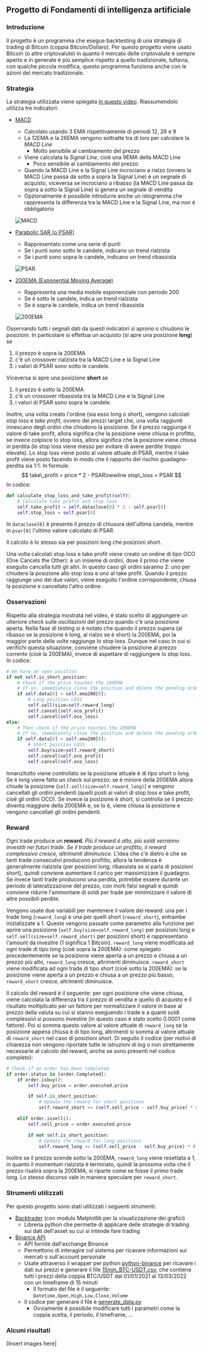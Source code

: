 ## Progetto di Fondamenti di intelligenza artificiale

### Introduzione

Il progetto è un programma che esegue backtesting di una strategia di trading di Bitcoin (coppia Bitcoin/Dollaro). Per questo progetto viene usato Bitcoin (o altre criptovalute) in quanto il mercato delle criptovalute è sempre aperto e in generale è più semplice rispetto a quello tradizionale, tuttavia, con qualche piccola modifica, questo programma funziona anche con le azioni del mercato tradizionale.



### Strategia

La strategia utilizzata viene spiegata [in questo video](https://www.youtube.com/watch?v=sbKTRVWppZY).
Riassumendolo utilizza tre indicatori:

- [MACD](https://en.wikipedia.org/wiki/MACD)
  - Calcolato usando 3 EMA rispettivamente di periodi 12, 26 e 9
  - La 12EMA e la 26EMA vengono sottratte tra di loro per calcolare la *MACD Line*
    - Molto sensibile al cambiamento del prezzo
  - Viene calcolata la *Signal Line*, cioè una 9EMA della MACD Line
    - Poco sensibile al cambiamento del prezzo
  - Quando la MACD Line e la Signal Line incrociano a rialzo (ovvero la MACD Line passa da sotto a sopra la Signal Line) è un segnale di acquisto, viceversa se incrociano a ribasso (la MACD Line passa da sopra a sotto la Signal Line) si genera un segnale di vendita
  - Opzionalmente è possibile introdurre anche un istogramma che rappresenta la differenza tra la MACD Line e la Signal Line, ma non è obbligatorio
  
  ![MACD](Docs/MACD.png)
  
- [Parabolic SAR (o PSAR)](https://en.wikipedia.org/wiki/Parabolic_SAR)
  - Rappresentato come una serie di punti
  - Se i punti sono sotto le candele, indicano un trend rialzista
  - Se i punti sono sopra le candele, indicano un trend ribassista
  
  ![PSAR](Docs/ParabolicSAR.png)
  
- [200EMA (Exponential Moving Average)](https://en.wikipedia.org/wiki/Moving_average)
  - Rappresenta una media mobile esponenziale con periodo 200
  - Se è sotto le candele, indica un trend rialzista
  - Se è sopra le candele, indica un trend ribassista
  
  ![200EMA](Docs/200EMA.png)

Osservando tutti i segnali dati da questi indicatori si aprono o chiudono le posizioni. In particolare si effettua un acquisto (si apre una posizione **long**) se 

1. il prezzo è sopra la 200EMA
2. c'è un crossover rialzista tra la MACD Line e la Signal Line
3. i valori di PSAR sono sotto le candele.

Viceversa si apre una posizione **short** se

1. il prezzo è sotto la 200EMA
2. c'è un crossover ribassista tra la MACD Line e la Signal Line
3. i valori di PSAR sono sopra le candele.

Inoltre, una volta creato l'ordine (sia esso long o short), vengono calcolati *stop loss* e *take profit*, ovvero dei prezzi target che, una volta raggiunti innescano degli ordini che chiudono la posizione.
Se il prezzo raggiunge il valore di take profit, allora significa che la posizione viene chiusa in profitto, se invece colpisce lo stop loss, allora significa che la posizione viene chiusa in perdita (lo stop loss viene messo per evitare di avere perdite troppo elevate).
Lo stop loss viene posto al valore attuale di PSAR, mentre il take profit viene posto facendo in modo che il rapporto del rischio guadagno-perdita sia 1:1. In formule:
$$
take\_profit = price * 2 - PSAR\newline
stop\_loss = PSAR
$$
In codice:

```python
def calculate_stop_loss_and_take_profit(self):
    # Calculate take profit and stop loss
    self.take_profit = self.dataclose[0] * 2 - self.psar[0]
    self.stop_loss = self.psar[0]
```

In `dataclose[0]` è presente il prezzo di chiusura dell'ultima candela, mentre in `psar[0]` l'ultimo valore calcolato di PSAR.

Il calcolo è lo stesso sia per posizioni long che posizioni short.

Una volta calcolati stop loss e take profit viene creato un ordine di tipo OCO (One Cancels the Other): è un insieme di ordini, dove il primo che viene eseguito cancella tutti gli altri. In questo caso gli ordini saranno 2: uno per chiudere la posizione allo stop loss e uno al take profit. Quando il prezzo raggiunge uno dei due valori, viene eseguito l'ordine corrispondente, chiusa la posizione e cancellato l'altro ordine.



### Osservazioni

Rispetto alla strategia mostrata nel video, è stato scelto di aggiungere un ulteriore check sulle oscillazioni del prezzo quando c'è una posizione aperta. Nella fase di testing si è notato che quando il prezzo supera (al ribasso se la posizione è long, al rialzo se è short) la 200EMA, poi la maggior parte delle volte raggiunge lo stop loss. Dunque nel caso in cui si verifichi questa situazione, conviene chiudere la posizione al prezzo corrente (cioè la 200EMA), invece di aspettare di raggiungere lo stop loss. In codice:

```python
# We have an open position
if not self.is_short_position:
    # Check if the price touches the 200EMA
    # If so, immediately close the position and delete the pending orders
    if self.data[0] < self.ema200[0]:
        # Long position LOSS
        self.sell(size=self.reward_long)
        self.cancel(self.oco_profit)
        self.cancel(self.oco_loss)
else:
    # Then check if the price touches the 200EMA
    # If so, immediately close the position and delete the pending orders
    if self.data[0] > self.ema200[0]:
        # Short position LOSS
        self.buy(size=self.reward_short)
        self.cancel(self.oco_profit)
        self.cancel(self.oco_loss)
```

Innanzitutto viene controllato se la posizione attuale è di tipo short o long. Se è long viene fatto un check sul prezzo: se è minore della 200EMA allora chiude la posizione (`self.sell(size=self.reward_long)`) e vengono cancellati gli ordini pendenti (quelli posti ai valori di stop loss e take profit, cioè gli ordini OCO). Se invece la posizione è short, si controlla se il prezzo diventa maggiore della 200EMA e, se lo è, viene chiusa la posizione e vengono cancellati gli ordini pendenti.



### Reward

Ogni trade produce un **reward**. *Più il reward è alto, più soldi verranno investiti nei futuri trade.*
*Se il trade produce un profitto, il reward complessivo cresce, altrimenti diminuisce.* L'idea che c'è dietro è che se tanti trade consecutivi producono profitto, allora la tendenza è generalmente rialzista (per posizioni long; ribassista se si parla di posizioni short), quindi conviene aumentare il carico per massimizzare il guadagno. Se invece tanti trade producono una perdita, potrebbe essere durante un periodo di lateralizzazione del prezzo, con molti falsi segnali e quindi conviene ridurre l'ammontare di soldi per trade per minimizzare il valore di altre possibili perdite.

Vengono usate due variabili per mantenere il valore dei reward: una per i trade long (`reward_long`) e una per quelli short (`reward_short`), entrambe inizializzate a 1. Queste vengono passate come parametro alla funzione per aprire una posizione (`self.buy(size=self.reward_long)` per posizioni long e `self.sell(size=self.reward_short)` per posizioni short) e rappresentano l'amount da investire (1 significa 1 Bitcoin).
`reward_long` viene modificata ad ogni trade di tipo long (cioè sopra la 200EMA): come spiegato precedentemente se la posizione viene aperta a un prezzo e chiusa a un prezzo più alto, `reward_long` cresce, altrimenti diminuisce.
`reward_short` viene modificata ad ogni trade di tipo short (cioè sotto la 200EMA): se la posizione viene aperta a un prezzo e chiusa a un prezzo più basso, `reward_short` cresce, altrimenti diminuisce.

Il calcolo del reward è il seguente: per ogni posizione che viene chiusa, viene calcolata la differenza tra il prezzo di vendita e quello di acquisto e il risultato moltiplicato per un fattore per normalizzare il valore in base al prezzo della valuta su cui si stanno eseguendo i trade e a quanti soldi complessivi si possono investire (in questo caso è stato scelto 0.0001 come fattore). Poi si somma questo valore al valore attuale di `reward_long` se la posizione appena chiusa è di tipo long, altrimenti si somma al valore attuale di `reward_short` nel caso di posizioni short.
Di seguito il codice (per motivi di chiarezza non vengono riportate tutte le istruzioni di log o non strettamente necessarie al calcolo del reward, anche se sono presenti nel codice completo):

```python
# Check if an order has been completed
if order.status in [order.Completed]:
    if order.isbuy():
        self.buy_price = order.executed.price

        if self.is_short_position:
            # Update the reward for short positions
            self.reward_short += (self.sell_price - self.buy_price) * 0.0001

    elif order.issell():
        self.sell_price = order.executed.price

        if not self.is_short_position:
            # Update the reward for long positions
            self.reward_long += (self.sell_price - self.buy_price) * 0.0001
```

Inoltre se il prezzo scende sotto la 200EMA, `reward_long` viene resettata a 1, in quanto il momentum rialzista è terminato, quindi la prossima volta che il prezzo risalirà sopra la 200EMA, si riparte come se fosse il primo trade long. Lo stesso discorso vale in maniera speculare per `reward_short`.



### Strumenti utilizzati

Per questo progetto sono stati utilizzati i seguenti strumenti:

- [Backtrader](https://www.backtrader.com/) (con modulo Matplotlib per la visualizzazione dei grafici)
  - Libreria python che permette di applicare delle strategie di trading sui dati dell'asset su cui si intende fare trading
- [Binance API](https://binance-docs.github.io/apidocs/spot/en/#change-log)
  - API fornite dall'exchange Binance
  - Permettono di interagire col sistema per ricavare informazioni sui mercati o sull'account personale
  - Usate attraverso il wrapper per python [python-binance](https://github.com/sammchardy/python-binance) per ricavare i dati sui prezzi e generare il file [15min_BTC-USDT.csv](datas/15min_BTC-USDT.csv), che contiene tutti i prezzi della coppia BTC/USDT dal 01/01/2021 al 13/03/2022 con un timeframe di 15 minuti
    - Il formato del file è il seguente: `Datetime,Open,High,Low,Close,Volume`
  - Il codice per generare il file è [generate_data.py](Utils/generate_data.py)
    - Ovviamente è possibile modificare tutti i parametri come la coppia scelta, il periodo, il timeframe, ...



### Alcuni risultati

[Insert images here]


